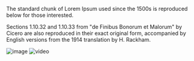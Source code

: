 The standard chunk of Lorem Ipsum used since the 1500s is reproduced below for those interested.

Sections 1.10.32 and 1.10.33 from "de Finibus Bonorum et Malorum" by Cicero are also reproduced in their exact original form, accompanied by English versions from the 1914 translation by H. Rackham.


![image](https://i.imgur.com/ydnAi5N.png)
![video](https://i.imgur.com/RmJPeCl.gif)

